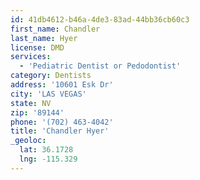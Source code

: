 ```yaml
---
id: 41db4612-b46a-4de3-83ad-44bb36cb60c3
first_name: Chandler
last_name: Hyer
license: DMD
services:
  - 'Pediatric Dentist or Pedodontist'
category: Dentists
address: '10601 Esk Dr'
city: 'LAS VEGAS'
state: NV
zip: '89144'
phone: '(702) 463-4042'
title: 'Chandler Hyer'
_geoloc:
  lat: 36.1728
  lng: -115.329
---
```

